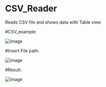 # CSV_Reader

Reads CSV file and shows data with Table view

#CSV_example:

![image](https://user-images.githubusercontent.com/98716830/212400591-e428b0e2-083f-46ab-ada6-1b3a3bdd909f.png)


#Insert File path:

![image](https://user-images.githubusercontent.com/98716830/212400916-93d60071-84c6-4981-8b69-1077cbeb002d.png)


#Result:

![image](https://user-images.githubusercontent.com/98716830/212401002-3c691f6f-6222-4fc7-8faa-26c508b9f28d.png)
